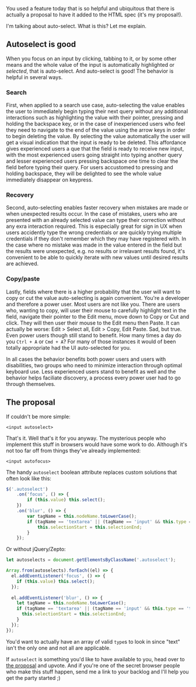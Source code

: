 You used a feature today that is so helpful and ubiquitous that there is actually a proposal to have it added to the HTML spec (it's my proposal!).

I'm talking about auto-select. What is this? Let me explain.

## Autoselect is good
When you focus on an input by clicking, tabbing to it, or by some other means and the whole value of the input is automatically highlighted or _selected_, that is auto-select. And auto-select is good! The behavior is helpful in several ways.

### Search
First, when applied to a search use case, auto-selecting the value enables the user to immediately begin typing their next query without any additional interactions such as highlighting the value with their pointer, pressing and holding the backspace key, or in the case of inexperienced users who feel they need to navigate to the end of the value using the arrow keys in order to begin deleting the value. By selecting the value automatically the user will get a visual indication that the input is ready to be deleted. This affordance gives experienced users a que that the field is ready to receive new input, with the most experienced users going straight into typing another query and lesser experienced users pressing backspace one time to clear the field before typing their query. For users accustomed to pressing and holding backspace, they will be delighted to see the whole value immediately disappear on keypress.

### Recovery
Second, auto-selecting enables faster recovery when mistakes are made or when unexpected results occur. In the case of mistakes, users who are presented with an already selected value can type their correction without any exra interaction required. This is especially great for sign in UX when users accidently type the wrong credentials or are quickly trying multiple credentials if they don't remember which they may have registered with. In the case where no mistake was made in the value entered in the field but the results were unexpected, e.g. no results or irrelavant results found, it's convenient to be able to quickly iterate with new values until desired results are achieved.

### Copy/paste
Lastly, fields where there is a higher probability that the user will want to copy or cut the value auto-selecting is again convenient. You're a developer and therefore a power user. Most users are not like you. There are users who, wanting to copy, will user their mouse to carefully highlight text in the field, navigate their pointer to the Edit menu, move down to Copy or Cut and click. They will then user their mouse to the Edit menu then Paste. It can actually be worse: Edit > Select all, Edit > Copy, Edit Paste. Sad, but true. Even power users though still stand to benefit. How many times a day do you `Ctrl + A` or `Cmd + A`? For many of those instances it would of been totally appropriate had the UI auto-selected for you.

In all cases the behavior benefits both power users and users with disabilities, two groups who need to minimize interaction through optimal keyboard use. Less experienced users stand to benefit as well and the behavior helps faciliate discovery, a process every power user had to go through themselves.

## The proposal
If couldn't be more simple:
```
<input autoselect>
```
That's it. Well that's it for you anyway. The mysterious people who implement this stuff in browsers would have some work to do. Although it's not too far off from things they've already implemented:
```
<input autofocus>
```
The handy `autoselect` boolean attribute replaces custom solutions that often look like this:
```js
$('.autoselect')
    .on('focus', () => { 
        if (this.value) this.select(); 
    })
    .on('blur', () => { 
        var tagName = this.nodeName.toLowerCase();
        if (tagName == 'textarea' || (tagName == 'input' && this.type == 'text') ) {
            this.selectionStart = this.selectionEnd;
        }
    });
```
Or without jQuery/Zepto:
```js
let autoselects = document.getElementsByClassName('.autoselect');

Array.from(autoselects).forEach((el) => {
  el.addEventListener('focus', () => { 
    if (this.value) this.select(); 
  });
  
  el.addEventListener('blur', () => { 
    let tagName = this.nodeName.toLowerCase();
    if (tagName == 'textarea' || (tagName == 'input' && this.type == 'text') ) {
      this.selectionStart = this.selectionEnd;
    }
  });
});
```
You'd want to actually have an array of valid `type`s to look in since "text" isn't the only one and not all are applicable.

If `autoselect` is something you'd like to have available to you, head over to [the proposal](https://github.com/whatwg/html/issues/3627) and upvote. And if you're one of the secret browser people who make this stuff happen, send me a link to your backlog and I'll help you get the party started ;)
